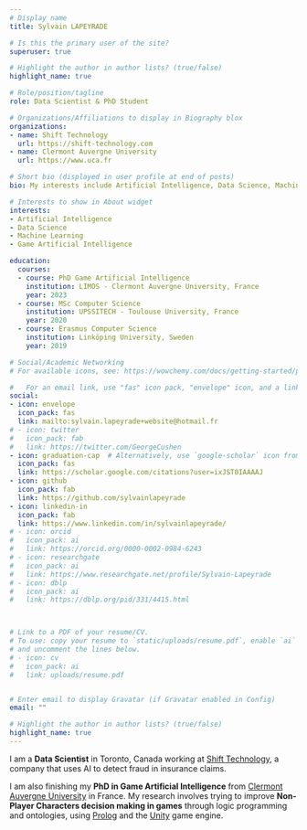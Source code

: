 ```yaml
---
# Display name
title: Sylvain LAPEYRADE

# Is this the primary user of the site?
superuser: true

# Highlight the author in author lists? (true/false)
highlight_name: true

# Role/position/tagline
role: Data Scientist & PhD Student

# Organizations/Affiliations to display in Biography blox
organizations:
- name: Shift Technology
  url: https://shift-technology.com
- name: Clermont Auvergne University
  url: https://www.uca.fr

# Short bio (displayed in user profile at end of posts)
bio: My interests include Artificial Intelligence, Data Science, Machine Learning and Games.

# Interests to show in About widget
interests:
- Artificial Intelligence
- Data Science
- Machine Learning
- Game Artificial Intelligence

education:
  courses:
  - course: PhD Game Artificial Intelligence
    institution: LIMOS - Clermont Auvergne University, France
    year: 2023
  - course: MSc Computer Science
    institution: UPSSITECH - Toulouse University, France
    year: 2020
  - course: Erasmus Computer Science
    institution: Linköping University, Sweden
    year: 2019

# Social/Academic Networking
# For available icons, see: https://wowchemy.com/docs/getting-started/page-builder/#icons

#   For an email link, use "fas" icon pack, "envelope" icon, and a link in the form "mailto:your-email@example.com" or "/#contact" for contact widget.
social:
- icon: envelope
  icon_pack: fas
  link: mailto:sylvain.lapeyrade+website@hotmail.fr
# - icon: twitter
#   icon_pack: fab
#   link: https://twitter.com/GeorgeCushen
- icon: graduation-cap  # Alternatively, use `google-scholar` icon from `ai` icon pack
  icon_pack: fas
  link: https://scholar.google.com/citations?user=ixJST0IAAAAJ
- icon: github
  icon_pack: fab
  link: https://github.com/sylvainlapeyrade
- icon: linkedin-in
  icon_pack: fab
  link: https://www.linkedin.com/in/sylvainlapeyrade/
# - icon: orcid
#   icon_pack: ai
#   link: https://orcid.org/0000-0002-0984-6243
# - icon: researchgate
#   icon_pack: ai
#   link: https://www.researchgate.net/profile/Sylvain-Lapeyrade
# - icon: dblp
#   icon_pack: ai
#   link: https://dblp.org/pid/331/4415.html



# Link to a PDF of your resume/CV.
# To use: copy your resume to `static/uploads/resume.pdf`, enable `ai` icons in `params.toml`, 
# and uncomment the lines below.
# - icon: cv
#   icon_pack: ai
#   link: uploads/resume.pdf


# Enter email to display Gravatar (if Gravatar enabled in Config)
email: ""

# Highlight the author in author lists? (true/false)
highlight_name: true
---
```


I am a **Data Scientist** in Toronto, Canada working at [Shift Technology](https://shift-technology.com/), a company that uses AI to detect fraud in insurance claims.

I am also finishing my **PhD in Game Artificial Intelligence** from [Clermont Auvergne University](https://www.uca.fr/) in France. My research involves trying to improve **Non-Player Characters decision making in games** through logic programming and ontologies, using [Prolog](https://www.swi-prolog.org/) and the [Unity](https://unity.com/) game engine.


<!-- {{< icon name="download" pack="fas" >}} Download my {{< staticref "uploads/demo_resume.pdf" "newtab" >}}resumé{{< /staticref >}}. -->
